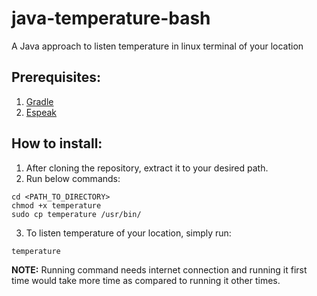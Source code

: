 # java-temperature-bash
A Java approach to listen temperature in linux terminal of your location

## Prerequisites:
  
  1. [Gradle](https://gradle.org/install/)
  2. [Espeak](http://espeak.sourceforge.net/)
  
## How to install:
  1. After cloning the repository, extract it to your desired path.
  2. Run below commands:
  ```
  cd <PATH_TO_DIRECTORY>
  chmod +x temperature
  sudo cp temperature /usr/bin/
  ```
  3. To listen temperature of your location, simply run:
  ```
  temperature
  ```
**NOTE:** Running command needs internet connection and running it first time would take more time as compared to running it other times. 
